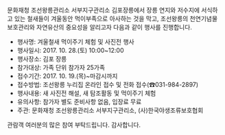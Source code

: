 문화재청 조선왕릉관리소 서부지구관리소 김포장릉에서 장릉 연지와 저수지에 서식하고 있는 철새들이 겨울동안 먹이부족으로 아사하는 것을 막고, 조선왕릉의 천연기념물 보호관리와 자연유산의 중요성을 알리고자 다음과 같이 행사를 진행합니다.

- 행사명: 겨울철새 먹이주기 체험 및 사진전 행사
- 행사일시: 2017. 10. 28.(토) 10:00~12:00
- 행사장소: 김포 장릉
- 참가대상: 가족 단위 참가자 25가족
- 접수기간: 2017. 10. 19.(목)~마감시까지
- 접수방법: 조선왕릉 누리집 온라인 접수 및 전화 접수(☎031-984-2897)
- 행사내용: 새 사진전 해설, 새 탐조활동 및 먹이주기 체험
- 유의사항: 참가자 별도 준비사항 없음, 입장료 무료
- 주관: 문화재청 조선왕릉관리소 서부지구관리소, (사)한국야생조류보호협회

관람객 여러분의 많은 참여 부탁드립니다. 감사합니다.